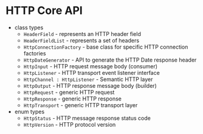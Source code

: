 


HTTP Core API
=============

- class types
  - `HeaderField` - represents an HTTP header field
  - `HeaderFieldList` - represents a set of headers
  - `HttpConnectionFactory` - base class for specific HTTP connection factories
  - `HttpDateGenerator` - API to generate the HTTP Date response header
  - `HttpInput` - HTTP request message body (consumer)
  - `HttpListener` - HTTP transport event listener interface
  - `HttpChannel : HttpListener` - Semantic HTTP layer
  - `HttpOutput` - HTTP response message body (builder)
  - `HttpRequest` - generic HTTP request
  - `HttpResponse` - generic HTTP response
  - `HttpTransport` - generic HTTP transport layer
- enum types
  - `HttpStatus` - HTTP message response status code
  - `HttpVersion` - HTTP protocol version


